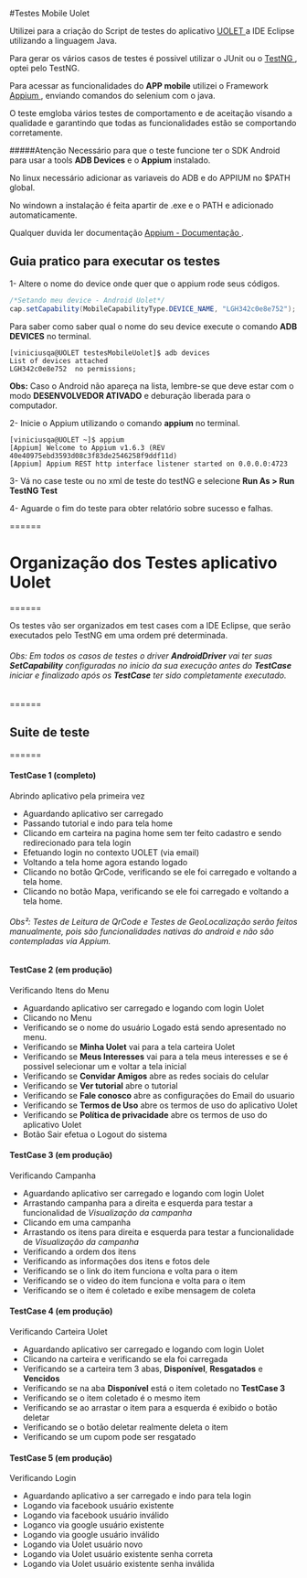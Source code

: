 
#Testes Mobile Uolet

Utilizei para a criação do Script de testes do aplicativo [ UOLET ](https://uolet.com/) a IDE Eclipse utilizando a linguagem Java.

Para gerar os vários casos de testes é possivel utilizar o JUnit ou o [ TestNG ](http://testng.org/doc/index.html), optei pelo TestNG.

Para acessar as funcionalidades do **APP mobile** utilizei o Framework [ Appium ](http://appium.io/), enviando comandos do selenium com o java.

O teste emgloba vários testes de comportamento e de aceitação visando a qualidade e garantindo que todas as funcionalidades estão se comportando corretamente.

#####Atenção
Necessário para que o teste funcione ter o SDK Android para usar a tools **ADB Devices** e o **Appium** instalado.

No linux necessário adicionar as variaveis do ADB e do APPIUM no $PATH global.

No windown a instalação é feita apartir de .exe e o PATH e adicionado automaticamente. 

Qualquer duvida ler documentação [ Appium - Documentação ](http://appium.io/documentation.html?lang=pt) .


## Guia pratico para executar os testes

1- Altere o nome do device onde quer que o appium rode seus códigos.

```java
/*Setando meu device - Android Uolet*/
cap.setCapability(MobileCapabilityType.DEVICE_NAME, "LGH342c0e8e752"); 
```

Para saber como saber qual o nome do seu device execute o comando **ADB DEVICES** no terminal.

```terminal
[viniciusqa@UOLET testesMobileUolet]$ adb devices
List of devices attached
LGH342c0e8e752	no permissions;
```


**Obs:** Caso o Android não apareça na lista, lembre-se que deve estar com o modo **DESENVOLVEDOR ATIVADO** e deburação liberada para o computador.


2- Inicie o Appium utilizando o comando **appium** no terminal.


```terminal
[viniciusqa@UOLET ~]$ appium
[Appium] Welcome to Appium v1.6.3 (REV 40e40975ebd3593d08c3f83de2546258f9ddf11d)
[Appium] Appium REST http interface listener started on 0.0.0.0:4723

```


3- Vá no case teste ou no xml de teste do testNG e selecione **Run As > Run TestNG Test**


4- Aguarde o fim do teste para obter relatório sobre sucesso e falhas.

======



# Organização dos Testes aplicativo Uolet
======

Os testes vão ser organizados em test cases com a IDE Eclipse, que serão executados pelo TestNG em uma ordem pré determinada.

###### Obs: Em todos os casos de testes o driver **AndroidDriver** vai ter suas **SetCapability** configuradas no inicio da sua execução antes do **TestCase** iniciar e finalizado após os **TestCase** ter sido *completamente* executado.
======

## Suite de teste
======

#### TestCase 1 (completo)

Abrindo aplicativo pela primeira vez

* Aguardando aplicativo ser carregado
* Passando tutorial e indo para tela home
* Clicando em carteira na pagina home sem ter feito cadastro e sendo redirecionado para tela login
* Efetuando login no contexto UOLET (via email)
* Voltando a tela home agora estando logado
* Clicando no botão QrCode, verificando se ele foi carregado e voltando a tela home.
* Clicando no botão Mapa, verificando se ele foi carregado e voltando a tela home.

###### Obs²: Testes de Leitura de QrCode e Testes de GeoLocalização serão feitos manualmente, pois são funcionalidades nativas do android e não são contempladas via Appium.


#### TestCase 2 (em produção)

Verificando Itens do Menu

* Aguardando aplicativo ser carregado e logando com login Uolet
* Clicando no Menu
* Verificando se o nome do usuário Logado está sendo apresentado no menu.
* Verificando se **Minha Uolet** vai para a tela carteira Uolet
* Verificando se **Meus Interesses** vai para a tela meus interesses e se é possivel selecionar um e voltar a tela inicial
* Verificando se **Convidar Amigos** abre as redes sociais do celular
* Verificando se **Ver tutorial** abre o tutorial
* Verificando se **Fale conosco** abre as configurações do Email do usuario
* Verificando se **Termos de Uso** abre os termos de uso do aplicativo Uolet
* Verificando se **Política de privacidade** abre os termos de uso do aplicativo Uolet
* Botão Sair efetua o Logout do sistema


#### TestCase 3 (em produção)

Verificando Campanha

* Aguardando aplicativo ser carregado e logando com login Uolet
* Arrastando campanha para a direita e esquerda para testar a funcionalidad de *Visualização da campanha*
* Clicando em uma campanha
* Arrastando os itens para direita e esquerda para testar a funcionalidade de *Visualização da campanha*
* Verificando a ordem dos itens
* Verificando as informações dos itens e fotos dele
* Verificando se o link do item funciona e volta para o item
* Verificando se o video do item funciona e volta para o item
* Verificando se o item é coletado e exibe mensagem de coleta


#### TestCase 4 (em produção)

Verificando Carteira Uolet

* Aguardando aplicativo ser carregado e logando com login Uolet
* Clicando na carteira e verificando se ela foi carregada
* Verificando se a carteira tem 3 abas, **Disponível**, **Resgatados** e **Vencidos**
* Verificando se na aba **Disponível** está o item coletado no **TestCase 3**
* Verificando se o item coletado é o mesmo item 
* Verificando se ao arrastar o item para a esquerda é exibido o botão deletar
* Verificando se o botão deletar realmente deleta o item
* Verificando se um cupom pode ser resgatado


#### TestCase 5 (em produção)

Verificando Login

* Aguardando aplicativo a ser carregado e indo para tela login
* Logando via facebook usuário existente
* Logando via facebook usuário inválido
* Loganco via google usuário existente
* Logando via google usuário inválido
* Logando via Uolet usuário novo
* Logando via Uolet usuário existente senha correta
* Logando via Uolet usuário existente senha inválida






	